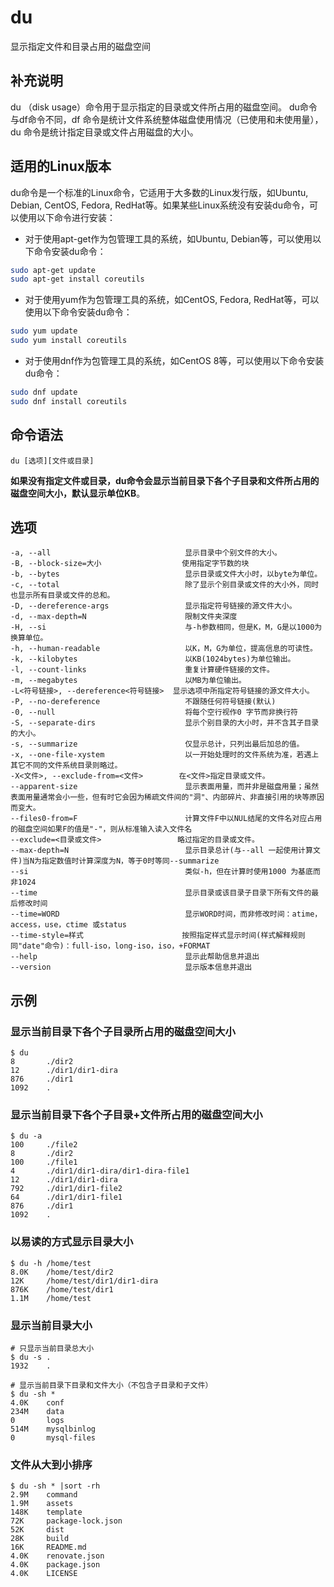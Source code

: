 du
===

显示指定文件和目录占用的磁盘空间

## 补充说明

du （disk usage）命令用于显示指定的目录或文件所占用的磁盘空间。
du命令与df命令不同，df 命令是统计文件系统整体磁盘使用情况（已使用和未使用量），du 命令是统计指定目录或文件占用磁盘的大小。

## 适用的Linux版本

du命令是一个标准的Linux命令，它适用于大多数的Linux发行版，如Ubuntu, Debian, CentOS, Fedora, RedHat等。如果某些Linux系统没有安装du命令，可以使用以下命令进行安装：

- 对于使用apt-get作为包管理工具的系统，如Ubuntu, Debian等，可以使用以下命令安装du命令：

```bash
sudo apt-get update
sudo apt-get install coreutils
```

- 对于使用yum作为包管理工具的系统，如CentOS, Fedora, RedHat等，可以使用以下命令安装du命令：

```bash
sudo yum update
sudo yum install coreutils
```

- 对于使用dnf作为包管理工具的系统，如CentOS 8等，可以使用以下命令安装du命令：

```bash
sudo dnf update
sudo dnf install coreutils
```

## 命令语法

```shell
du [选项][文件或目录]
```

**如果没有指定文件或目录，du命令会显示当前目录下各个子目录和文件所占用的磁盘空间大小，默认显示单位KB**。

## 选项

```shell
-a, --all                              显示目录中个别文件的大小。
-B, --block-size=大小                  使用指定字节数的块
-b, --bytes                            显示目录或文件大小时，以byte为单位。
-c, --total                            除了显示个别目录或文件的大小外，同时也显示所有目录或文件的总和。
-D, --dereference-args                 显示指定符号链接的源文件大小。
-d, --max-depth=N                      限制文件夹深度
-H, --si                               与-h参数相同，但是K，M，G是以1000为换算单位。
-h, --human-readable                   以K，M，G为单位，提高信息的可读性。
-k, --kilobytes                        以KB(1024bytes)为单位输出。
-l, --count-links                      重复计算硬件链接的文件。
-m, --megabytes                        以MB为单位输出。
-L<符号链接>, --dereference<符号链接>  显示选项中所指定符号链接的源文件大小。
-P, --no-dereference                   不跟随任何符号链接(默认)
-0, --null                             将每个空行视作0 字节而非换行符
-S, --separate-dirs                    显示个别目录的大小时，并不含其子目录的大小。
-s, --summarize                        仅显示总计，只列出最后加总的值。
-x, --one-file-xystem                  以一开始处理时的文件系统为准，若遇上其它不同的文件系统目录则略过。
-X<文件>, --exclude-from=<文件>        在<文件>指定目录或文件。
--apparent-size                        显示表面用量，而并非是磁盘用量；虽然表面用量通常会小一些，但有时它会因为稀疏文件间的"洞"、内部碎片、非直接引用的块等原因而变大。
--files0-from=F                        计算文件F中以NUL结尾的文件名对应占用的磁盘空间如果F的值是"-"，则从标准输入读入文件名
--exclude=<目录或文件>                 略过指定的目录或文件。
--max-depth=N                          显示目录总计(与--all 一起使用计算文件)当N为指定数值时计算深度为N，等于0时等同--summarize
--si                                   类似-h，但在计算时使用1000 为基底而非1024
--time                                 显示目录或该目录子目录下所有文件的最后修改时间
--time=WORD                            显示WORD时间，而非修改时间：atime，access，use，ctime 或status
--time-style=样式                      按照指定样式显示时间(样式解释规则同"date"命令)：full-iso，long-iso，iso，+FORMAT
--help                                 显示此帮助信息并退出
--version                              显示版本信息并退出
```

## 示例

### 显示当前目录下各个子目录所占用的磁盘空间大小

```shell
$ du
8       ./dir2
12      ./dir1/dir1-dira
876     ./dir1
1092    .
```

### 显示当前目录下各个子目录+文件所占用的磁盘空间大小

```shell
$ du -a
100     ./file2
8       ./dir2
100     ./file1
4       ./dir1/dir1-dira/dir1-dira-file1
12      ./dir1/dir1-dira
792     ./dir1/dir1-file2
64      ./dir1/dir1-file1
876     ./dir1
1092    .
```

### 以易读的方式显示目录大小

```shell
$ du -h /home/test
8.0K    /home/test/dir2
12K     /home/test/dir1/dir1-dira
876K    /home/test/dir1
1.1M    /home/test
```

### 显示当前目录大小

```shell
# 只显示当前目录总大小
$ du -s .
1932    .

# 显示当前目录下目录和文件大小（不包含子目录和子文件）
$ du -sh *
4.0K    conf
234M    data
0       logs
514M    mysqlbinlog
0       mysql-files
```

### 文件从大到小排序

```shell
$ du -sh * |sort -rh
2.9M    command
1.9M    assets
148K    template
72K     package-lock.json
52K     dist
28K     build
16K     README.md
4.0K    renovate.json
4.0K    package.json
4.0K    LICENSE
```

